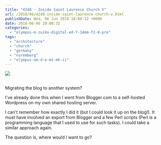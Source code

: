 ```yaml
---
title: "4248 - Inside Saint Laurence Church V"
url: /2018/06/4248-inside-saint-laurence-church-v.html
publishDate: Wed, 06 Jun 2018 18:00:32 +0000
date: 2018-06-06 20:00:32
categories: 
  - "olympus-m-zuiko-digital-ed-7-14mm-f2-8-pro"
tags: 
  - "architecture"
  - "church"
  - "germany"
  - "nuremberg"
  - "olympus-om-d-e-m1-mk-ii"
---
```

<div class="container">
<div class="center"><a target="_blank" href="https://d25zfm9zpd7gm5.cloudfront.net/1200x1200/2017/20170620_131221_lr.jpg"><img class="webfeedsFeaturedVisual" src="https://d25zfm9zpd7gm5.cloudfront.net/0600x0600/2017/20170620_131221_lr.jpg" /></a></div>
</div>
<br />

Migrating the blog to another system?

I've already done this when I went from Blogger.com to a self-hosted Wordpress on my own shared hosting server.

I can't remember how exactly I did it (but I could look it up on the blog!). It must have involved an export from Blogger and a few Perl scripts (Perl is a programming language that I used to use for such tasks). I could take a similar approach again.

The question is, where would I want to go?
